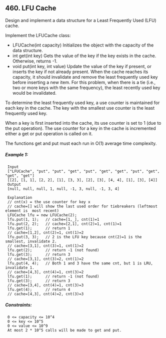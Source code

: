 ﻿## 460. LFU Cache

Design and implement a data structure for a Least Frequently Used (LFU) cache.

Implement the LFUCache class:

- LFUCache(int capacity) Initializes the object with the capacity of the data structure.
- int get(int key) Gets the value of the key if the key exists in the cache. Otherwise, returns -1.
- void put(int key, int value) Update the value of the key if present, or inserts the key if not already present. When the cache reaches its capacity, it should invalidate and remove the least frequently used key before inserting a new item. For this problem, when there is a tie (i.e., two or more keys with the same frequency), the least recently used key would be invalidated.

To determine the least frequently used key, a use counter is maintained for each key in the cache. The key with the smallest use counter is the least frequently used key.

When a key is first inserted into the cache, its use counter is set to 1 (due to the put operation). The use counter for a key in the cache is incremented either a get or put operation is called on it.

The functions get and put must each run in O(1) average time complexity.

##### Example 1:

     Input
     ["LFUCache", "put", "put", "get", "put", "get", "get", "put", "get", "get", "get"]
     [[2], [1, 1], [2, 2], [1], [3, 3], [2], [3], [4, 4], [1], [3], [4]]
     Output
     [null, null, null, 1, null, -1, 3, null, -1, 3, 4]

     Explanation
     // cnt(x) = the use counter for key x
     // cache=[] will show the last used order for tiebreakers (leftmost element is  most recent)
     LFUCache lfu = new LFUCache(2);
     lfu.put(1, 1);   // cache=[1,_], cnt(1)=1
     lfu.put(2, 2);   // cache=[2,1], cnt(2)=1, cnt(1)=1
     lfu.get(1);      // return 1
     // cache=[1,2], cnt(2)=1, cnt(1)=2
     lfu.put(3, 3);   // 2 is the LFU key because cnt(2)=1 is the smallest, invalidate 2.
     // cache=[3,1], cnt(3)=1, cnt(1)=2
     lfu.get(2);      // return -1 (not found)
     lfu.get(3);      // return 3
     // cache=[3,1], cnt(3)=2, cnt(1)=2
     lfu.put(4, 4);   // Both 1 and 3 have the same cnt, but 1 is LRU, invalidate 1.
     // cache=[4,3], cnt(4)=1, cnt(3)=2
     lfu.get(1);      // return -1 (not found)
     lfu.get(3);      // return 3
     // cache=[3,4], cnt(4)=1, cnt(3)=3
     lfu.get(4);      // return 4
     // cache=[4,3], cnt(4)=2, cnt(3)=3


##### Constraints:

     0 <= capacity <= 10^4
     0 <= key <= 10^5
     0 <= value <= 10^9
     At most 2 * 10^5 calls will be made to get and put.